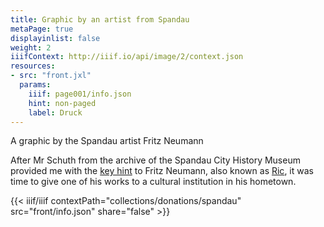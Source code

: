```yaml
---
title: Graphic by an artist from Spandau
metaPage: true
displayinlist: false
weight: 2
iiifContext: http://iiif.io/api/image/2/context.json
resources:
- src: "front.jxl"
  params:
    iiif: page001/info.json
    hint: non-paged
    label: Druck
---
```


A graphic by the Spandau artist Fritz Neumann

<!--more-->

After Mr Schuth from the archive of the Spandau City History Museum provided me with the [key hint](/post/ric-unknownartist/) to Fritz Neumann, also known as [Ric](https://ric-unknownartist.projektemacher.org/), it was time to give one of his works to a cultural institution in his hometown.

{{< iiif/iiif contextPath="collections/donations/spandau" src="front/info.json" share="false" >}}
